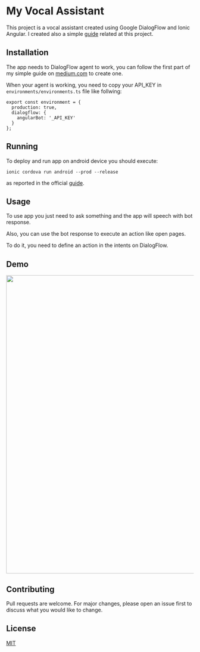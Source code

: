 # My Vocal Assistant
This project is a vocal assistant created using Google DialogFlow and Ionic Angular.
I created also a simple [guide]() related at this project.

## Installation
The app needs to DialogFlow agent to work, you can follow the first part of my simple guide on [medium.com]() to create one.

When your agent is working, you need to copy your API_KEY in `environments/environments.ts` file like follwing:
```
export const environment = {
  production: true,
  dialogflow: {
    angularBot: '_API_KEY'
  }
};
```
## Running

To deploy and run app on android device you should  execute:

```ionic cordova run android --prod --release```

as reported in the official [guide](https://ionicframework.com/docs/building/running).

## Usage
To use app you just need to ask something and the app will speech with bot response.

Also, you can use the bot response to execute an action like open pages.

To do it, you need to define an action in the intents on DialogFlow.

## Demo

<img src="readmedia/record.gif" height="800">

## Contributing

Pull requests are welcome. For major changes, please open an issue first to discuss what you would like to change.

## License

[MIT](LICENSE)


